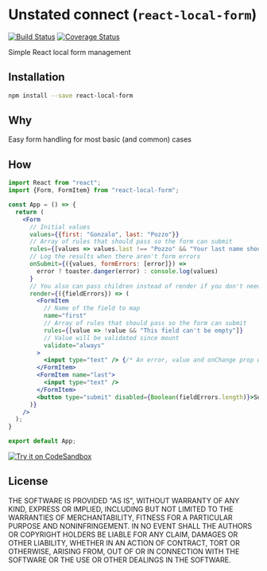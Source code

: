 # Unstated connect (`react-local-form`)
[![Build Status](https://travis-ci.org/goncy/react-local-form.svg?branch=master)](https://travis-ci.org/goncy/react-local-form)
[![Coverage Status](https://coveralls.io/repos/github/goncy/react-local-form/badge.svg?branch=master)](https://coveralls.io/github/goncy/react-local-form?branch=master)

Simple React local form management

## Installation
```sh
npm install --save react-local-form
```

## Why
Easy form handling for most basic (and common) cases

## How
```jsx
import React from "react";
import {Form, FormItem} from "react-local-form";

const App = () => {
  return (
    <Form
      // Initial values
      values={{first: "Gonzalo", last: "Pozzo"}}
      // Array of rules that should pass so the form can submit
      rules={[values => values.last !== "Pozzo" && "Your last name should be Pozzo"]}
      // Log the results when there aren't form errors
      onSubmit={({values, formErrors: [error]}) =>
        error ? toaster.danger(error) : console.log(values)
      }
      // You also can pass children instead of render if you don't need the errors
      render={({fieldErrors}) => (
        <FormItem
          // Name of the field to map
          name="first"
          // Array of rules that should pass so the form can submit
          rules={[value => !value && "This field can't be empty"]}
          // Value will be validated since mount
          validate="always"
        >
          <input type="text" /> {/* An error, value and onChange prop will automatically be passed to this component */}
        </FormItem>
        <FormItem name="last">
          <input type="text" />
        </FormItem>
        <button type="submit" disabled={Boolean(fieldErrors.length)}>Submit</button>
      )}
    />
  );
}

export default App;
```
[![Try it on CodeSandbox](https://codesandbox.io/static/img/play-codesandbox.svg)](https://codesandbox.io/s/m456qj0m38)

## License
THE SOFTWARE IS PROVIDED "AS IS", WITHOUT WARRANTY OF ANY KIND, EXPRESS OR
IMPLIED, INCLUDING BUT NOT LIMITED TO THE WARRANTIES OF MERCHANTABILITY,
FITNESS FOR A PARTICULAR PURPOSE AND NONINFRINGEMENT. IN NO EVENT SHALL THE
AUTHORS OR COPYRIGHT HOLDERS BE LIABLE FOR ANY CLAIM, DAMAGES OR OTHER
LIABILITY, WHETHER IN AN ACTION OF CONTRACT, TORT OR OTHERWISE, ARISING FROM,
OUT OF OR IN CONNECTION WITH THE SOFTWARE OR THE USE OR OTHER DEALINGS IN
THE SOFTWARE.
